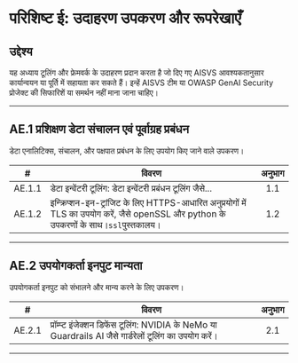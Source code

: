# परिशिष्ट ई: उदाहरण उपकरण और रूपरेखाएँ

## उद्देश्य

यह अध्याय टूलिंग और फ्रेमवर्क के उदाहरण प्रदान करता है जो दिए गए AISVS आवश्यकतानुसार कार्यान्वयन या पूर्ति में सहायता कर सकते हैं। इन्हें AISVS टीम या OWASP GenAI Security प्रोजेक्ट की सिफारिशें या समर्थन नहीं माना जाना चाहिए।

---

## AE.1 प्रशिक्षण डेटा संचालन एवं पूर्वाग्रह प्रबंधन

डेटा एनालिटिक्स, संचालन, और पक्षपात प्रबंधन के लिए उपयोग किए जाने वाले उपकरण।

|   #    | विवरण                                                                                                                                   | अनुभाग |
| :----: | --------------------------------------------------------------------------------------------------------------------------------------- | :----: |
| AE.1.1 | डेटा इन्वेंटरी टूलिंग: डेटा इन्वेंटरी प्रबंधन टूलिंग जैसे...                                                                            |  1.1   |
| AE.1.2 | इन्क्रिप्शन-इन-ट्रांजिट के लिए HTTPS-आधारित अनुप्रयोगों में TLS का उपयोग करें, जैसे openSSL और python के उपकरणों के साथ।`ssl`पुस्तकालय। |  1.2   |

---

## AE.2 उपयोगकर्ता इनपुट मान्यता

उपयोगकर्ता इनपुट को संभालने और मान्य करने के लिए उपकरण।

|   #    | विवरण                                                                                                   | अनुभाग |
| :----: | ------------------------------------------------------------------------------------------------------- | :----: |
| AE.2.1 | प्रॉम्प्ट इंजेक्शन डिफेंस टूलिंग: NVIDIA के NeMo या Guardrails AI जैसे गार्डरेलों टूलिंग का उपयोग करें। |  2.1   |

---


